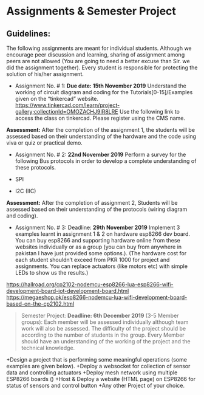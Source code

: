 # Assignments & Semester Project


## Guidelines:
The following assignments are meant for individual students. Although we encourage peer discussion and learning, sharing of assignment among peers are not allowed (You are going to need a better excuse than Sir. we did the assignment together). Every student is responsible for protecting the solution of his/her assignment.  

+ Assignment No. # 1: **Due date: 15th November 2019**
Understand the working of circuit diagram and coding for the Tutorials[0-15]/Examples given on the “tinkercad” website.  
https://www.tinkercad.com/learn/project-gallery;collectionId=OMOZACHJ9IR8LRE
Use the following link to access the class on tinkercad. Please register using the CMS name. 

**Assessment:** After the completion of the assignment 1, the students will be assessed based on their understanding of the hardware and the code using viva or quiz or practical demo.

+ Assignment No. # 2: **22nd November 2019**
Perform a survey for the following Bus protocols in order to develop a complete understanding of these protocols. 

+ SPI
+ I2C (IIC)

**Assessment:** After the completion of assignment 2, Students will be assessed based on their understanding of the protocols (wiring diagram and coding).

+ Assignment No. # 3: Deadline: **29th November 2019**
Implement 3 examples learnt in assignment 1 & 2 on hardware esp8266 dev board.
You can buy esp8266 and supporting hardware online from these websites individually or as a group (you can buy from anywhere in pakistan I have just provided some options.). (The hardware cost for each student shouldn’t exceed from PKR 1000 for project and assignments. You can replace actuators (like motors etc) with simple LEDs to show us the results.)

https://hallroad.org/cp2102-nodemcu-esp8266-lua-esp8266-wifi-development-board-iot-development-board.html
https://megaeshop.pk/esp8266-nodemcu-lua-wifi-development-board-based-on-the-cp2102.html


> Semester Project: **Deadline: 6th December 2019**
(3-5 Member groups): Each member will be assessed individually although team work will also be assessed. The difficulty of the project should be according to the number of students in the group. Every Member should have an understanding of the working of the project and the technical knowledge. 

+Design a project that is performing some meaningful operations (some examples are given below).
+Deploy a websocket for collection of sensor data and controlling actuators
+Deploy mesh network using multiple ESP8266 boards ()
+Host & Deploy a website (HTML page) on ESP8266 for status of sensors and control button 
+Any other Project of your choice.

